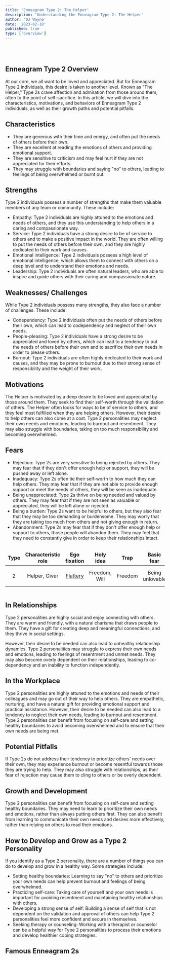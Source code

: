 ```yaml
---
title: 'Enneagram Type 2: The Helper'
description: 'Understanding the Enneagram Type 2: The Helper'
author: 'DJ Wayne'
date: '2023-02-18'
published: true
type: ['overview']
---
```


<script>
	import  Carousel  from "../../lib/components/molecules/Carousel.svelte";
    import FamousTypes from "../../lib/components/molecules/FamousTypes.svelte";
</script>

<Carousel type={2} />

<br>
<br>

## Enneagram Type 2 Overview

At our core, we all want to be loved and appreciated. But for Enneagram Type 2 individuals, this desire is taken to another level. Known as "The Helper," Type 2s crave affection and admiration from those around them, often to the point of self-sacrifice. In this article, we will dive into the characteristics, motivations, and behaviors of Enneagram Type 2 individuals, as well as their growth paths and potential pitfalls.

## Characteristics

- They are generous with their time and energy, and often put the needs of others before their own.
- They are excellent at reading the emotions of others and providing emotional support.
- They are sensitive to criticism and may feel hurt if they are not appreciated for their efforts.
- They may struggle with boundaries and saying "no" to others, leading to feelings of being overwhelmed or burnt out.

## Strengths

Type 2 individuals possess a number of strengths that make them valuable members of any team or community. These include:

- Empathy: Type 2 individuals are highly attuned to the emotions and needs of others, and they use this understanding to help others in a caring and compassionate way.
- Service: Type 2 individuals have a strong desire to be of service to others and to make a positive impact in the world. They are often willing to put the needs of others before their own, and they are highly dedicated to their work and causes.
- Emotional intelligence: Type 2 individuals possess a high level of emotional intelligence, which allows them to connect with others on a deep level and to understand their emotions and needs.
- Leadership: Type 2 individuals are often natural leaders, who are able to inspire and guide others with their caring and compassionate nature.

## Weaknesses/ Challenges

While Type 2 individuals possess many strengths, they also face a number of challenges. These include:

- Codependency: Type 2 individuals often put the needs of others before their own, which can lead to codependency and neglect of their own needs.
- People-pleasing: Type 2 individuals have a strong desire to be appreciated and loved by others, which can lead to a tendency to put the needs of others before their own and to sacrifice their own needs in order to please others.
- Burnout: Type 2 individuals are often highly dedicated to their work and causes, and they may be prone to burnout due to their strong sense of responsibility and the weight of their work.

## Motivations

The Helper is motivated by a deep desire to be loved and appreciated by those around them. They seek to find their self-worth through the validation of others. The Helper often looks for ways to be of service to others, and they feel most fulfilled when they are helping others. However, their desire to help others can also come at a cost. Type 2 personalities may neglect their own needs and emotions, leading to burnout and resentment. They may also struggle with boundaries, taking on too much responsibility and becoming overwhelmed.

## Fears

- Rejection: Type 2s are very sensitive to being rejected by others. They may fear that if they don't offer enough help or support, they will be pushed away or left alone.
- Inadequacy: Type 2s often tie their self-worth to how much they can help others. They may fear that if they are not able to provide enough support or meet the needs of others, they will be seen as inadequate.
- Being unappreciated: Type 2s thrive on being needed and valued by others. They may fear that if they are not seen as valuable or appreciated, they will be left alone or rejected.
- Being a burden: Type 2s want to be helpful to others, but they also fear that they may be too demanding or burdensome. They may worry that they are taking too much from others and not giving enough in return.
- Abandonment: Type 2s may fear that if they don't offer enough help or support to others, those people will abandon them. They may feel that they need to constantly give in order to keep their relationships intact.

<div class="scroll-table">

| Type | Characteristic role | Ego fixation                                       | Holy idea     | Trap    | Basic fear      | Basic desire           | [Temptation](https://en.wikipedia.org/wiki/Temptation)                                   | [Vice](https://en.wikipedia.org/wiki/Seven_deadly_sins)/Passion | [Virtue](https://en.wikipedia.org/wiki/Virtue)     | Stress/ Disintegration | Security/ Integration |
| ---- | ------------------- | -------------------------------------------------- | ------------- | ------- | --------------- | ---------------------- | ---------------------------------------------------------------------------------------- | --------------------------------------------------------------- | -------------------------------------------------- | ---------------------- | --------------------- |
| 2    | Helper, Giver       | [Flattery](https://en.wikipedia.org/wiki/Flattery) | Freedom, Will | Freedom | Being unlovable | To feel worthy of love | Deny own needs, [manipulation](https://en.wikipedia.org/wiki/Psychological_manipulation) | [Pride](https://en.wikipedia.org/wiki/Pride)                    | [Humility](https://en.wikipedia.org/wiki/Humility) | 8                      | 4                     |

</div>

## In Relationships

Type 2 personalities are highly social and enjoy connecting with others. They are warm and friendly, with a natural charisma that draws people to them. They have a gift for creating deep and meaningful connections, and they thrive in social settings.

However, their desire to be needed can also lead to unhealthy relationship dynamics. Type 2 personalities may struggle to express their own needs and emotions, leading to feelings of resentment and unmet needs. They may also become overly dependent on their relationships, leading to co-dependency and an inability to function independently.

## In the Workplace

Type 2 personalities are highly attuned to the emotions and needs of their colleagues and may go out of their way to help others. They are empathetic, nurturing, and have a natural gift for providing emotional support and practical assistance. However, their desire to be needed can also lead to a tendency to neglect their own needs, leading to burnout and resentment. Type 2 personalities can benefit from focusing on self-care and setting healthy boundaries to avoid becoming overwhelmed and to ensure that their own needs are being met.

## Potential Pitfalls

If Type 2s do not address their tendency to prioritize others' needs over their own, they may experience burnout or become resentful towards those they are trying to help. They may also struggle with relationships, as their fear of rejection may cause them to cling to others or be overly dependent.

## Growth and Development

Type 2 personalities can benefit from focusing on self-care and setting healthy boundaries. They may need to learn to prioritize their own needs and emotions, rather than always putting others first. They can also benefit from learning to communicate their own needs and desires more effectively, rather than relying on others to read their emotions.

## How to Develop and Grow as a Type 2 Personality

If you identify as a Type 2 personality, there are a number of things you can do to develop and grow in a healthy way. Some strategies include:

- Setting healthy boundaries: Learning to say "no" to others and prioritize your own needs can help prevent burnout and feelings of being overwhelmed.
- Practicing self-care: Taking care of yourself and your own needs is important for avoiding resentment and maintaining healthy relationships with others.
- Developing a strong sense of self: Building a sense of self that is not dependent on the validation and approval of others can help Type 2 personalities feel more confident and secure in themselves.
- Seeking therapy or counseling: Working with a therapist or counselor can be a helpful way for Type 2 personalities to process their emotions and develop healthier coping strategies.

## Famous Enneagram 2s

<FamousTypes type={2} />

<!-- ## Psychologist Studies Relevant to the Enneagram 2
- Personality is composed of nature and nurture: categorized as desire to be helpful and loved as it pertains to understanding the factors that shape a person's personality - Francis Galton
- The family is the "factory" where people are made by Virginia Satir. Virginia Satir's work was centered around family therapy and improving family relationships, which aligns with the core fear of type twos - fear of being unloved. Type twos have a strong desire to be loved and needed, and often seek to fulfill those desires through helping others and building close relationships. Virginia Satir's work on family dynamics and improving family relationships reflects this desire to help and be loved. -->



<div>
<script type="application/ld+json">

{
  "@context": "http://schema.org/",
  "@graph": [
    {
      "type": "Person",
      "characteristics": [
        "Generous with time and energy",
        "Prioritizes the needs of others",
        "Excellent at reading the emotions of others",
        "Sensitive to criticism",
        "Struggles with boundaries and saying 'no'"
      ],
      "description": "Enneagram Type 2, known as 'The Helper', is a personality type characterized by a strong desire to be loved and appreciated by others.",
      "fears": [
        "Rejection",
        "Inadequacy",
        "Being unappreciated",
        "Being a burden",
        "Abandonment"
      ],
      "growthAndDevelopment": [
        "Focusing on self-care",
        "Setting healthy boundaries",
        "Prioritizing own needs",
        "Communicating needs and desires effectively"
      ],
      "howToDevelopAndGrow": [
        "Setting healthy boundaries",
        "Practicing self-care",
        "Developing a strong sense of self",
        "Seeking therapy or counseling"
      ],
      "motivations": [
        "Desire to be loved and appreciated",
        "Validation from others",
        "Fulfillment from helping others"
      ],
      "name": "Enneagram Type 2",
      "relationshipTraits": [
        "Highly social",
        "Warm and friendly",
        "Natural charisma",
        "Creates deep and meaningful connections",
        "Struggles to express own needs",
        "Prone to co-dependency"
      ],
      "strengths": [
        "Empathy",
        "Service",
        "Emotional intelligence",
        "Leadership"
      ],
      "weaknesses": [
        "Codependency",
        "People-pleasing",
        "Burnout"
      ],
      "workplaceTraits": [
        "Attuned to emotions and needs of colleagues",
        "Empathetic and nurturing",
        "Provides emotional support and practical assistance",
        "May neglect own needs"
      ]
    },
    {
      "type": "BlogPosting",
      "articleBody": {
        "type": "ItemList",
        "itemListElement": [
          {
            "type": "Section",
            "name": "Characteristics",
            "position": 1
          },
          {
            "type": "Section",
            "name": "Strengths",
            "position": 2
          },
          {
            "type": "Section",
            "name": "Weaknesses/Challenges",
            "position": 3
          },
          {
            "type": "Section",
            "name": "Motivations",
            "position": 4
          },
          {
            "type": "Section",
            "name": "Fears",
            "position": 5
          },
          {
            "type": "Table",
            "name": "Enneagram Type 2 Attributes",
            "position": 6
          },
          {
            "type": "Section",
            "name": "In Relationships",
            "position": 7
          },
          {
            "type": "Section",
            "name": "In the Workplace",
            "position": 8
          },
          {
            "type": "Section",
            "name": "Growth and Development",
            "position": 9
          },
          {
            "type": "ItemList",
            "name": "How to Develop and Grow as a Type 2 Personality",
            "position": 10
          }
        ],
        "name": "Enneagram Type 2 Overview Sections"
      },
      "author": {
        "type": "Person",
        "name": "DJ Wayne"
      },
      "dateModified": "2023-04-13",
      "datePublished": "2023-2-18",
      "description": "A comprehensive overview of Enneagram Type 2 individuals, including their characteristics, strengths, weaknesses, motivations, fears, relationships, workplace behavior, potential pitfalls, growth, and development",
      "headline": "Enneagram Type 2 Overview: Characteristics, Strengths, Weaknesses, and Growth",
      "keywords": [
        "Type 2",
        "Helper",
        "characteristics",
        "strengths",
        "weaknesses",
        "motivations",
        "fears",
        "relationships",
        "workplace",
        "growth",
        "development"
      ],
      "mainEntity": [
        {
          "type": "Question",
          "acceptedAnswer": {
            "type": "Answer",
            "text": "Enneagram Type 2 individuals, also known as 'The Helper,' are characterized by their empathy, service-oriented nature, emotional intelligence, and leadership. They are generous with their time and energy, often putting others' needs before their own, and excel at reading and providing emotional support."
          },
          "name": "What are the key characteristics of Enneagram Type 2 personalities?"
        },
        {
          "type": "Question",
          "acceptedAnswer": {
            "type": "Answer",
            "text": "Enneagram Type 2 individuals face challenges such as codependency, people-pleasing, and burnout. They often prioritize others' needs over their own, leading to neglect of their personal needs and a strong desire for appreciation from others. This can result in a tendency to overcommit and experience burnout."
          },
          "name": "What are the main challenges and weaknesses of Enneagram Type 2 individuals?"
        },
        {
          "type": "Question",
          "acceptedAnswer": {
            "type": "Answer",
            "text": "Type 2 personalities can focus on self-care, setting healthy boundaries, prioritizing their own needs, and improving communication skills. Developing a strong sense of self not dependent on others' validation can also help them feel more secure. Seeking therapy or counseling can provide additional support for emotional processing and developing healthier coping strategies."
          },
          "name": "How can Enneagram Type 2 individuals grow and develop?"
        }
      ],
      "mainEntityOfPage": {
        "id": "https://9takes.com/blog/enneagram/enneagram-type-2",
        "type": "WebPage"
      },
      "publisher": {
        "type": "Organization",
        "logo": {
          "type": "ImageObject",
          "url": "https://9takes.com/enneagram.svg"
        },
        "name": "9Takes"
      }
    }
  ]
}


</script>

</div>


<style>

.scroll-table {
    overflow-x: scroll;
}
tr {

    border: 1px solid var(--color-theme-purple);
    text-align: center;
}
td {

    border: 1px solid var(--color-theme-purple);
    text-align: center;
}
th {

    border: 1px solid var(--color-theme-purple);
    text-align: center;
}

.scroll-table::-webkit-scrollbar {
    width: 4px;
}

.scroll-table::-webkit-scrollbar-track {
    box-shadow: 0 0 4px slategrey;
}

.scroll-table::-webkit-scrollbar-thumb {
    background-color: slategrey;
    /*outline: .5px solid slategrey;*/
}

</style>

<!-- links https://en.wikipedia.org/wiki/Virginia_Satir -->

<!-- link to this article https://www.psychologytoday.com/us/blog/progress-notes/201908/remembering-family-therapist-guru-virginia-satir -->

<!-- Conjoint family therapy
Peoplemaking -->

